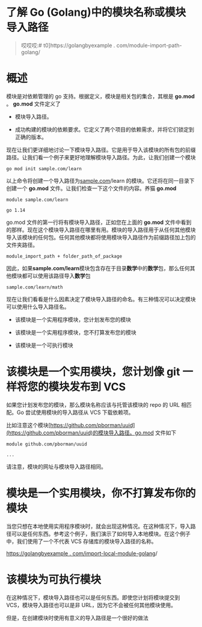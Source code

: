 # 了解 Go (Golang)中的模块名称或模块导入路径

> 哎哎哎:# t0]https://golangbyexample . com/module-import-path-golang/

# **概述**

模块是对依赖管理的 go 支持。根据定义，模块是相关包的集合，其根是 **go.mod** 。 **go.mod** 文件定义了

*   模块导入路径。

*   成功构建的模块的依赖要求。它定义了两个项目的依赖需求，并将它们锁定到正确的版本。

现在让我们更详细地讨论一下模块导入路径。它是用于导入该模块的所有包的前缀路径。让我们看一个例子来更好地理解模块导入路径。为此，让我们创建一个模块

```
go mod init sample.com/learn
```

以上命令将创建一个导入路径为[sample.com](http://sample.com)/learn 的模块。它还将在同一目录下创建一个 **go.mod** 文件。让我们检查一下这个文件的内容。养猫 **go.mod**

```
module sample.com/learn

go 1.14
```

go.mod 文件的第一行将有模块导入路径，正如您在上面的 **go.mod** 文件中看到的那样。现在这个模块导入路径在哪里有用。模块的导入路径用于从任何其他模块导入该模块的任何包。任何其他模块都将使用模块导入路径作为前缀路径加上包的文件夹路径。

```
module_import_path + folder_path_of_package
```

因此，如果**sample.com/learn**模块包含存在于目录**数学**中的**数学**包，那么任何其他模块都可以使用该路径导入**数学**包

```
sample.com/learn/math
```

现在让我们看看是什么因素决定了模块导入路径的命名。有三种情况可以决定模块可以使用什么导入路径名。

*   该模块是一个实用程序模块，您计划发布您的模块

*   该模块是一个实用程序模块，您不打算发布您的模块

*   该模块是一个可执行模块

# **该模块是一个实用模块，您计划像 git** 一样将您的模块发布到 VCS

如果您计划发布您的模块，那么模块名称应该与托管该模块的 repo 的 URL 相匹配。Go 尝试使用模块的导入路径从 VCS 下载依赖项。

比如注意这个模块[https://github.com/pborman/uuid](https://github.com/pborman/uuid)的模块导入路径。go.mod 文件如下

```
module github.com/pborman/uuid

...
```

请注意，模块的网址与模块导入路径相同。

# **模块是一个实用模块，你不打算发布你的模块**

当您只想在本地使用实用程序模块时，就会出现这种情况。在这种情况下，导入路径可以是任何东西。参考这个例子，我们演示了如何导入本地模块。在这个例子中，我们使用了一个不代表 VCS 存储库的模块导入路径的名称。

[https://golangbyexample . com/import-local-module-golang](https://golangbyexample.com/import-local-module-golang)/

# **该模块为可执行模块**

在这种情况下，模块导入路径也可以是任何东西。即使您计划将模块提交到 VCS，模块导入路径也可以是非 URL，因为它不会被任何其他模块使用。

但是，在创建模块时使用有意义的导入路径是一个很好的做法